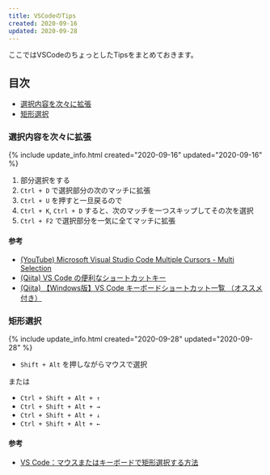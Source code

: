 ```yaml
---
title: VSCodeのTips
created: 2020-09-16
updated: 2020-09-28
---
```

ここではVSCodeのちょっとしたTipsをまとめておきます。

## <a name="index">目次</a>

- [選択内容を次々に拡張](#selection-next-match)
- [矩形選択](#rectangular-selection)

### <a name="selection-next-match">選択内容を次々に拡張</a>
{% include update_info.html created="2020-09-16" updated="2020-09-16" %}

1. 部分選択をする
1. `Ctrl + D` で選択部分の次のマッチに拡張
1. `Ctrl + U` を押すと一旦戻るので
1. `Ctrl + K`, `Ctrl + D` すると、次のマッチを一つスキップしてその次を選択
1. `Ctrl + F2` で選択部分を一気に全てマッチに拡張

#### <a name="selection-next-match-reference">参考</a>

- [(YouTube) Microsoft Visual Studio Code Multiple Cursors - Multi Selection](https://www.youtube.com/watch?v=VKamRYAytBM)
- [(Qiita) VS Code の便利なショートカットキー](https://qiita.com/12345/items/64f4372fbca041e949d0)
- [(Qiita) 【Windows版】VS Code キーボードショートカット一覧 （オススメ付き）](https://qiita.com/TakahiRoyte/items/cdab6fca64da386a690b)


### <a name="rectangular-selection">矩形選択</a>
{% include update_info.html created="2020-09-28" updated="2020-09-28" %}

- `Shift + Alt` を押しながらマウスで選択

または

- `Ctrl + Shift + Alt + ↑`
- `Ctrl + Shift + Alt + →`
- `Ctrl + Shift + Alt + ↓`
- `Ctrl + Shift + Alt + ←`

#### <a name="rectangular-selection-reference">参考</a>

- [VS Code：マウスまたはキーボードで矩形選択する方法](https://motamemo.com/vscode/vscode-tips/rectangle-selection/)
